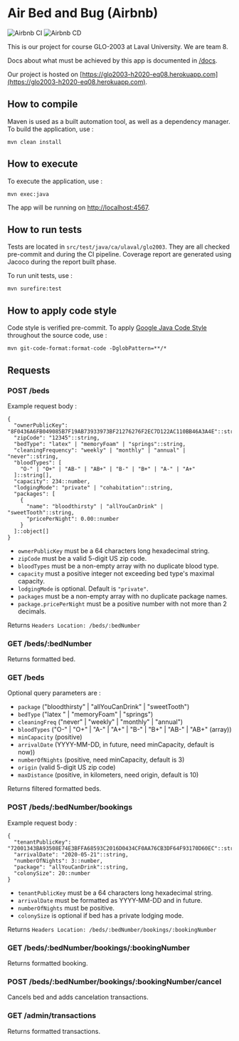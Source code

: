 # Air Bed and Bug (Airbnb)

![Airbnb CI](https://github.com/glo2003/glo2003-h2020-eq08/workflows/Airbnb%20CI/badge.svg)
![Airbnb CD](https://github.com/glo2003/glo2003-h2020-eq08/workflows/Airbnb%20CD/badge.svg)

This is our project for course GLO-2003 at Laval University. We are team 8.

Docs about what must be achieved by this app is documented in [/docs](/docs).

Our project is hosted on [https://glo2003-h2020-eq08.herokuapp.com](https://glo2003-h2020-eq08.herokuapp.com).

## How to compile

Maven is used as a built automation tool, as well as a dependency manager. To build the application, use : 

`mvn clean install`

## How to execute

To execute the application, use : 

`mvn exec:java`

The app will be running on [http://localhost:4567](http://localhost:4567).

## How to run tests

Tests are located in `src/test/java/ca/ulaval/glo2003`. They are all checked pre-commit and during the CI pipeline. Coverage report are generated using Jacoco during the report built phase.

To run unit tests, use :

`mvn surefire:test`

## How to apply code style

Code style is verified pre-commit. To apply [Google Java Code Style](https://google.github.io/styleguide/javaguide.html) throughout the source code, use : 

`mvn git-code-format:format-code -DglobPattern=**/*`

## Requests

### POST /beds

Example request body :
```{json}
{
  "ownerPublicKey": "8F0436A6FB049085B7F19AB73933973BF21276276F2EC7D122AC110BB46A3A4E"::string,
  "zipCode": "12345"::string,
  "bedType": "latex" | "memoryFoam" | "springs"::string,
  "cleaningFrequency": "weekly" | "monthly" | "annual" | "never"::string,
  "bloodTypes": [
    "O-" | "O+" | "AB-" | "AB+" | "B-" | "B+" | "A-" | "A+"
  ]::string[],
  "capacity": 234::number,
  "lodgingMode": "private" | "cohabitation"::string,
  "packages": [
    { 
      "name": "bloodthirsty" | "allYouCanDrink" | "sweetTooth"::string,
      "pricePerNight": 0.00::number
    }
  ]::object[]
}
```

- `ownerPublicKey` must be a 64 characters long hexadecimal string.
- `zipCode` must be a valid 5-digit US zip code.
- `bloodTypes` must be a non-empty array with no duplicate blood type.
- `capacity` must a positive integer not exceeding bed type's maximal capacity.
- `lodgingMode` is optional. Default is `"private"`.
- `packages` must be a non-empty array with no duplicate package names.
- `package.pricePerNight` must be a positive number with not more than 2 decimals.

Returns `Headers Location: /beds/:bedNumber`

### GET /beds/:bedNumber

Returns formatted bed.

### GET /beds

Optional query parameters are : 

- `package` ("bloodthirsty" | "allYouCanDrink" | "sweetTooth")
- `bedType` ("latex " | "memoryFoam" | "springs")
- `cleaningFreq` ("never" | "weekly" | "monthly" | "annual")
- `bloodTypes` ("O-" | "O+" | "A-" | "A+" | "B-" | "B+" | "AB-" | "AB+"  (array))
- `minCapacity` (positive)
- `arrivalDate` (YYYY-MM-DD, in future, need minCapacity, default is now))
- `numberOfNights` (positive, need minCapacity, default is 3)
- `origin` (valid 5-digit US zip code)
- `maxDistance` (positive, in kilometers, need origin, default is 10)

Returns filtered formatted beds.

### POST /beds/:bedNumber/bookings

Example request body :
```{json}
{
  "tenantPublicKey": "72001343BA93508E74E3BFFA68593C2016D0434CF0AA76CB3DF64F93170D60EC"::string,
  "arrivalDate": "2020-05-21"::string,
  "numberOfNights": 3::number,
  "package": "allYouCanDrink"::string,
  "colonySize": 20::number
}
```

- `tenantPublicKey` must be a 64 characters long hexadecimal string.
- `arrivalDate` must be formatted as YYYY-MM-DD and in future.
- `numberOfNights` must be positive.
- `colonySize` is optional if bed has a private lodging mode.

Returns `Headers Location: /beds/:bedNumber/bookings/:bookingNumber`

### GET /beds/:bedNumber/bookings/:bookingNumber

Returns formatted booking.

### POST /beds/:bedNumber/bookings/:bookingNumber/cancel

Cancels bed and adds cancelation transactions.

### GET /admin/transactions

Returns formatted transactions.
